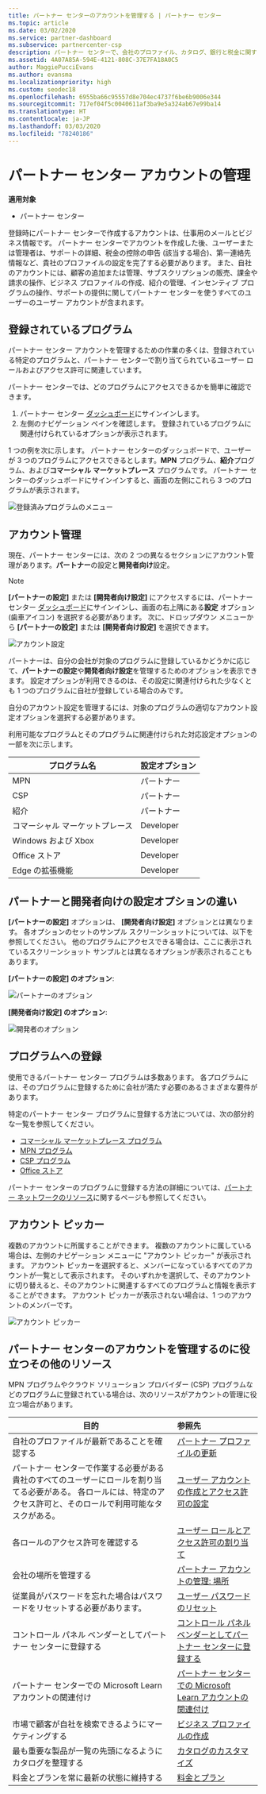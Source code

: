 ```yaml
---
title: パートナー センターのアカウントを管理する | パートナー センター
ms.topic: article
ms.date: 03/02/2020
ms.service: partner-dashboard
ms.subservice: partnercenter-csp
description: パートナー センターで、会社のプロファイル、カタログ、銀行と税金に関する情報、ロール、アクセス許可などを管理します。
ms.assetid: 4A07A85A-594E-4121-808C-37E7FA18A0C5
author: MaggiePucciEvans
ms.author: evansma
ms.localizationpriority: high
ms.custom: seodec18
ms.openlocfilehash: 6955ba66c95557d8e704ec4737f6be6b9006e344
ms.sourcegitcommit: 717ef04f5c0040611af3ba9e5a324ab67e99ba14
ms.translationtype: HT
ms.contentlocale: ja-JP
ms.lasthandoff: 03/03/2020
ms.locfileid: "78240186"
---
```

# <a name="manage-your-partner-center-account"></a>パートナー センター アカウントの管理

**適用対象**

- パートナー センター

登録時にパートナー センターで作成するアカウントは、仕事用のメールとビジネス情報です。 パートナー センターでアカウントを作成した後、ユーザーまたは管理者は、サポートの詳細、税金の控除の申告 (該当する場合)、第一連絡先情報など、貴社のプロファイルの設定を完了する必要があります。 また、自社のアカウントには、顧客の追加または管理、サブスクリプションの販売、課金や請求の操作、ビジネス プロファイルの作成、紹介の管理、インセンティブ プログラムの操作、サポートの提供に関してパートナー センターを使うすべてのユーザーのユーザー アカウントが含まれます。

## <a name="programs-in-which-you-are-enrolled"></a>登録されているプログラム

パートナー センター アカウントを管理するための作業の多くは、登録されている特定のプログラムと、パートナー センターで割り当てられているユーザー ロールおよびアクセス許可に関連しています。

パートナー センターでは、どのプログラムにアクセスできるかを簡単に確認できます。

1. パートナー センター [ダッシュボード](https://partner.microsoft.com/dashboard)にサインインします。
2. 左側のナビゲーション ペインを確認します。 登録されているプログラムに関連付けられているオプションが表示されます。

1 つの例を次に示します。 パートナー センターのダッシュボードで、ユーザーが 3 つのプログラムにアクセスできるとします。**MPN** プログラム、**紹介**プログラム、および**コマーシャル マーケットプレース** プログラムです。 パートナー センターのダッシュボードにサインインすると、画面の左側にこれら 3 つのプログラムが表示されます。

![登録済みプログラムのメニュー](images/accountsettings/programs-enrolled-left-nav.png)

## <a name="account-management"></a>アカウント管理

現在、パートナー センターには、次の 2 つの異なるセクションにアカウント管理があります。**パートナー**の設定と**開発者向け**設定。

>[!NOTE]
>**[パートナーの設定]** または **[開発者向け設定]** にアクセスするには、パートナー センター [ダッシュボード](https://partner.microsoft.com/dashboard)にサインインし、画面の右上隅にある**設定** オプション (歯車アイコン) を選択する必要があります。 次に、ドロップダウン メニューから **[パートナーの設定]** または **[開発者向け設定]** を選択できます。

![アカウント設定](images/accountsettings/account1.png)

パートナーは、自分の会社が対象のプログラムに登録しているかどうかに応じて、**パートナーの設定**や**開発者向け設定**を管理するためのオプションを表示できます。 設定オプションが利用できるのは、その設定に関連付けられた少なくとも 1 つのプログラムに自社が登録している場合のみです。

自分のアカウント設定を管理するには、対象のプログラムの適切なアカウント設定オプションを選択する必要があります。  

利用可能なプログラムとそのプログラムに関連付けられた対応設定オプションの一部を次に示します。

|**プログラム名**   |**設定オプション** |
|---------------------|:-----------------------|
|MPN   |パートナー|
|CSP    |パートナー|
|紹介   |パートナー|
|コマーシャル マーケットプレース|Developer|
|Windows および Xbox|Developer|
|Office ストア|Developer|
|Edge の拡張機能|Developer|

## <a name="the-differences-in-partner-and-developer-settings-options"></a>パートナーと開発者向けの設定オプションの違い

**[パートナーの設定]** オプションは、 **[開発者向け設定]** オプションとは異なります。 各オプションのセットのサンプル スクリーンショットについては、以下を参照してください。 他のプログラムにアクセスできる場合は、ここに表示されているスクリーンショット サンプルとは異なるオプションが表示されることもあります。

**[パートナーの設定] のオプション**:

![パートナーのオプション](images/accountsettings/partneroptions.png)

**[開発者向け設定] のオプション**:

![開発者のオプション](images/accountsettings/devoptions.png)

## <a name="enrolling-in-programs"></a>プログラムへの登録

使用できるパートナー センター プログラムは多数あります。 各プログラムには、そのプログラムに登録するために会社が満たす必要のあるさまざまな要件があります。

特定のパートナー センター プログラムに登録する方法については、次の部分的な一覧を参照してください。

- [コマーシャル マーケットプレース プログラム](https://docs.microsoft.com/azure/marketplace/partner-center-portal/create-account)
- [MPN プログラム](https://support.microsoft.com/help/4500026/enroll-and-subscribe-to-your-microsoft-partner-network-membership-in-p?tpqid=100-000012)
- [CSP プログラム](https://docs.microsoft.com/partner-center/enrolling-in-the-csp-program)
- [Office ストア](https://partner.microsoft.com/dashboard/account/v3/enrollment/introduction/office)

パートナー センターのプログラムに登録する方法の詳細については、[パートナー ネットワークのリソース](https://partner.microsoft.com/)に関するページも参照してください。

## <a name="the-account-picker"></a>アカウント ピッカー

複数のアカウントに所属することができます。 複数のアカウントに属している場合は、左側のナビゲーション メニューに "アカウント ピッカー" が表示されます。 アカウント ピッカーを選択すると、メンバーになっているすべてのアカウントが一覧として表示されます。 そのいずれかを選択して、そのアカウントに切り替えると、そのアカウントに関連するすべてのプログラムと情報を表示することができます。 アカウント ピッカーが表示されない場合は、1 つのアカウントのメンバーです。

![アカウント ピッカー](images/accountsettings/accountpicker.png)

## <a name="other-resources-to-help-you-manage-your-partner-center-account"></a>パートナー センターのアカウントを管理するのに役立つその他のリソース

MPN プログラムやクラウド ソリューション プロバイダー (CSP) プログラムなどのプログラムに登録されている場合は、次のリソースがアカウントの管理に役立つ場合があります。

|**目的**   |**参照先**   |
|-----------------------|:-----------------------|
|自社のプロファイルが最新であることを確認する   |[パートナー プロファイルの更新](update-your-partner-profile.md)|
|パートナー センターで作業する必要がある貴社のすべてのユーザーにロールを割り当てる必要がある。 各ロールには、特定のアクセス許可と、そのロールで利用可能なタスクがある。|[ユーザー アカウントの作成とアクセス許可の設定](create-user-accounts-and-set-permissions.md)|
|各ロールのアクセス許可を確認する|[ユーザー ロールとアクセス許可の割り当て](permissions-overview.md)
|会社の場所を管理する|[パートナー アカウントの管理: 場所](manage-locations.md)
|従業員がパスワードを忘れた場合はパスワードをリセットする必要があります。  |[ユーザー パスワードのリセット](reset-a-user-password.md)|
|コントロール パネル ベンダーとしてパートナー センターに登録する|[コントロール パネル ベンダーとしてパートナー センターに登録する](enroll-as-cpv.md)|
|パートナー センターでの Microsoft Learn アカウントの関連付け|[パートナー センターでの Microsoft Learn アカウントの関連付け](ms-learn-associate.md)|
|市場で顧客が自社を検索できるようにマーケティングする   |[ビジネス プロファイルの作成](create-a-marketing-profile.md)|
|最も重要な製品が一覧の先頭になるようにカタログを整理する   |[カタログのカスタマイズ](customize-the-catalog.md)|
|料金とプランを常に最新の状態に維持する   |[料金とプラン](pricing-and-offers.md)|
